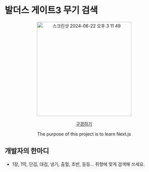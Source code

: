 # 발더스 게이트3 무기 검색

<div display="flex" flex-direction="column" align="center">

  <img width="300" alt="스크린샷 2024-06-22 오후 3 11 49" src="https://github.com/doongeon/BG3-dict/assets/87890694/ae5522d7-3eaf-4053-b03f-bdc2e94c6cbb">

  [구경하기](https://bg-3-dict.vercel.app/)

  The purpose of this project is to learn Next.js
  
</div>


## 개발자의 한마디
 - 1장, 1막, 단검, 대검, 냉기, 출혈, 초반, 등등... 취향에 맞게 검색해 쓰세요.



